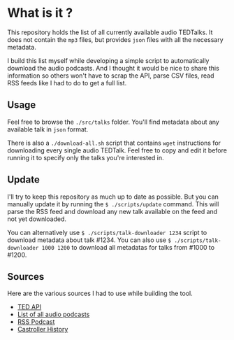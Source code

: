 # What is it ?

This repository holds the list of all currently available audio TEDTalks. It
does not contain the `mp3` files, but provides `json` files with all the
necessary metadata.

I build this list myself while developing a simple script to automatically
download the audio podcasts. And I thought it would be nice to share this
information so others won't have to scrap the API, parse CSV files, read RSS
feeds like I had to do to get a full list.

## Usage

Feel free to browse the `./src/talks` folder. You'll find metadata about any
available talk in `json` format.

There is also a `./download-all.sh` script that contains `wget` instructions
for downloading every single audio TEDTalk. Feel free to copy and edit it
before running it to specify only the talks you're interested in.

## Update

I'll try to keep this repository as much up to date as possible. But you can
manually update it by running the `$ ./scripts/update` command. This will parse
the RSS feed and download any new talk available on the feed and not yet
downloaded.

You can alternatively use  `$ ./scripts/talk-downloader 1234` script to
download metadata about talk #1234. You can also use `$
./scripts/talk-downloader 1000 1200` to download all metadatas for talks from
 #1000 to #1200.


## Sources

Here are the various sources I had to use while building the tool.

- [TED API](http://developer.ted.com/)
- [List of all audio
  podcasts](https://spreadsheets.google.com/a/octo.com/pub?key=0Ahz_ZQm7pkwTdFBVWXBLOFNGSkdsVFgxc0Y0bk9lc0E&hl=en&output=html)
- [RSS Podcast](http://feeds.feedburner.com/TEDTalks_audio)
- [Castroller History](http://castroller.com/podcasts/tedtalksaudio)
